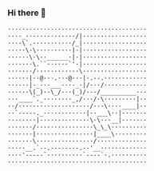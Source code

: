 ### Hi there 👋
```
·······································
····_··············/|··················
····\`.···········/_|··················
·····\-\··········|·|··················
······\·\··______·|·|··················
·······\.``······`'·|··················
·······/············\··················
······|··@···.···@···|·.--.············
······|·_···___····_·|/···/············
······\(_)··\_/···(_)/···/__________···
···____`._········_,/···/·\·········|··
··/····················/···\····____|··
··`-----._············|··___\··|·······
········|··············\·\···__|·······
·······/················\_\_\··········
·······|················|____\·········
·······\················/··············
·····__.`--.--------.--'__·············
····'-----`··········`----`·.··········
·······································
```

<!--
**adamu-saiko/adamu-saiko** is a ✨ _special_ ✨ repository because its `README.md` (this file) appears on your GitHub profile.

Here are some ideas to get you started:

- 🔭 I’m currently working on ...
- 🌱 I’m currently learning ...
- 👯 I’m looking to collaborate on ...
- 🤔 I’m looking for help with ...
- 💬 Ask me about ...
- 📫 How to reach me: ...
- 😄 Pronouns: ...
- ⚡ Fun fact: ...
-->
